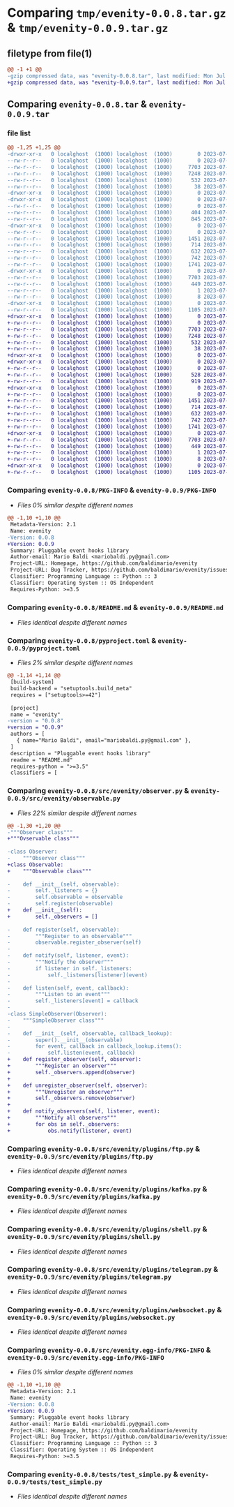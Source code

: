# Comparing `tmp/evenity-0.0.8.tar.gz` & `tmp/evenity-0.0.9.tar.gz`

## filetype from file(1)

```diff
@@ -1 +1 @@
-gzip compressed data, was "evenity-0.0.8.tar", last modified: Mon Jul 31 21:39:24 2023, max compression
+gzip compressed data, was "evenity-0.0.9.tar", last modified: Mon Jul 31 22:11:33 2023, max compression
```

## Comparing `evenity-0.0.8.tar` & `evenity-0.0.9.tar`

### file list

```diff
@@ -1,25 +1,25 @@
-drwxr-xr-x   0 localghost  (1000) localghost  (1000)        0 2023-07-31 21:39:24.672329 evenity-0.0.8/
--rw-r--r--   0 localghost  (1000) localghost  (1000)        0 2023-07-28 21:02:20.000000 evenity-0.0.8/LICENSE
--rw-r--r--   0 localghost  (1000) localghost  (1000)     7703 2023-07-31 21:39:24.672329 evenity-0.0.8/PKG-INFO
--rw-r--r--   0 localghost  (1000) localghost  (1000)     7248 2023-07-31 21:11:07.000000 evenity-0.0.8/README.md
--rw-r--r--   0 localghost  (1000) localghost  (1000)      532 2023-07-31 21:38:27.000000 evenity-0.0.8/pyproject.toml
--rw-r--r--   0 localghost  (1000) localghost  (1000)       38 2023-07-31 21:39:24.672329 evenity-0.0.8/setup.cfg
-drwxr-xr-x   0 localghost  (1000) localghost  (1000)        0 2023-07-31 21:39:24.672329 evenity-0.0.8/src/
-drwxr-xr-x   0 localghost  (1000) localghost  (1000)        0 2023-07-31 21:39:24.672329 evenity-0.0.8/src/evenity/
--rw-r--r--   0 localghost  (1000) localghost  (1000)        0 2023-07-28 23:22:35.000000 evenity-0.0.8/src/evenity/__init__.py
--rw-r--r--   0 localghost  (1000) localghost  (1000)      404 2023-07-30 16:47:07.000000 evenity-0.0.8/src/evenity/observable.py
--rw-r--r--   0 localghost  (1000) localghost  (1000)      845 2023-07-31 21:38:27.000000 evenity-0.0.8/src/evenity/observer.py
-drwxr-xr-x   0 localghost  (1000) localghost  (1000)        0 2023-07-31 21:39:24.672329 evenity-0.0.8/src/evenity/plugins/
--rw-r--r--   0 localghost  (1000) localghost  (1000)        0 2023-07-28 23:22:35.000000 evenity-0.0.8/src/evenity/plugins/__init__.py
--rw-r--r--   0 localghost  (1000) localghost  (1000)     1451 2023-07-31 21:11:07.000000 evenity-0.0.8/src/evenity/plugins/ftp.py
--rw-r--r--   0 localghost  (1000) localghost  (1000)      714 2023-07-28 23:22:35.000000 evenity-0.0.8/src/evenity/plugins/kafka.py
--rw-r--r--   0 localghost  (1000) localghost  (1000)      632 2023-07-28 23:22:35.000000 evenity-0.0.8/src/evenity/plugins/shell.py
--rw-r--r--   0 localghost  (1000) localghost  (1000)      742 2023-07-31 21:11:07.000000 evenity-0.0.8/src/evenity/plugins/telegram.py
--rw-r--r--   0 localghost  (1000) localghost  (1000)     1741 2023-07-30 17:27:26.000000 evenity-0.0.8/src/evenity/plugins/websocket.py
-drwxr-xr-x   0 localghost  (1000) localghost  (1000)        0 2023-07-31 21:39:24.672329 evenity-0.0.8/src/evenity.egg-info/
--rw-r--r--   0 localghost  (1000) localghost  (1000)     7703 2023-07-31 21:39:24.000000 evenity-0.0.8/src/evenity.egg-info/PKG-INFO
--rw-r--r--   0 localghost  (1000) localghost  (1000)      449 2023-07-31 21:39:24.000000 evenity-0.0.8/src/evenity.egg-info/SOURCES.txt
--rw-r--r--   0 localghost  (1000) localghost  (1000)        1 2023-07-31 21:39:24.000000 evenity-0.0.8/src/evenity.egg-info/dependency_links.txt
--rw-r--r--   0 localghost  (1000) localghost  (1000)        8 2023-07-31 21:39:24.000000 evenity-0.0.8/src/evenity.egg-info/top_level.txt
-drwxr-xr-x   0 localghost  (1000) localghost  (1000)        0 2023-07-31 21:39:24.672329 evenity-0.0.8/tests/
--rw-r--r--   0 localghost  (1000) localghost  (1000)     1105 2023-07-31 21:38:27.000000 evenity-0.0.8/tests/test_simple.py
+drwxr-xr-x   0 localghost  (1000) localghost  (1000)        0 2023-07-31 22:11:33.722782 evenity-0.0.9/
+-rw-r--r--   0 localghost  (1000) localghost  (1000)        0 2023-07-28 21:02:20.000000 evenity-0.0.9/LICENSE
+-rw-r--r--   0 localghost  (1000) localghost  (1000)     7703 2023-07-31 22:11:33.722782 evenity-0.0.9/PKG-INFO
+-rw-r--r--   0 localghost  (1000) localghost  (1000)     7248 2023-07-31 21:11:07.000000 evenity-0.0.9/README.md
+-rw-r--r--   0 localghost  (1000) localghost  (1000)      532 2023-07-31 22:11:24.000000 evenity-0.0.9/pyproject.toml
+-rw-r--r--   0 localghost  (1000) localghost  (1000)       38 2023-07-31 22:11:33.722782 evenity-0.0.9/setup.cfg
+drwxr-xr-x   0 localghost  (1000) localghost  (1000)        0 2023-07-31 22:11:33.719449 evenity-0.0.9/src/
+drwxr-xr-x   0 localghost  (1000) localghost  (1000)        0 2023-07-31 22:11:33.719449 evenity-0.0.9/src/evenity/
+-rw-r--r--   0 localghost  (1000) localghost  (1000)        0 2023-07-28 23:22:35.000000 evenity-0.0.9/src/evenity/__init__.py
+-rw-r--r--   0 localghost  (1000) localghost  (1000)      528 2023-07-31 22:09:35.000000 evenity-0.0.9/src/evenity/observable.py
+-rw-r--r--   0 localghost  (1000) localghost  (1000)      919 2023-07-31 22:09:35.000000 evenity-0.0.9/src/evenity/observer.py
+drwxr-xr-x   0 localghost  (1000) localghost  (1000)        0 2023-07-31 22:11:33.722782 evenity-0.0.9/src/evenity/plugins/
+-rw-r--r--   0 localghost  (1000) localghost  (1000)        0 2023-07-28 23:22:35.000000 evenity-0.0.9/src/evenity/plugins/__init__.py
+-rw-r--r--   0 localghost  (1000) localghost  (1000)     1451 2023-07-31 21:11:07.000000 evenity-0.0.9/src/evenity/plugins/ftp.py
+-rw-r--r--   0 localghost  (1000) localghost  (1000)      714 2023-07-28 23:22:35.000000 evenity-0.0.9/src/evenity/plugins/kafka.py
+-rw-r--r--   0 localghost  (1000) localghost  (1000)      632 2023-07-28 23:22:35.000000 evenity-0.0.9/src/evenity/plugins/shell.py
+-rw-r--r--   0 localghost  (1000) localghost  (1000)      742 2023-07-31 21:11:07.000000 evenity-0.0.9/src/evenity/plugins/telegram.py
+-rw-r--r--   0 localghost  (1000) localghost  (1000)     1741 2023-07-30 17:27:26.000000 evenity-0.0.9/src/evenity/plugins/websocket.py
+drwxr-xr-x   0 localghost  (1000) localghost  (1000)        0 2023-07-31 22:11:33.719449 evenity-0.0.9/src/evenity.egg-info/
+-rw-r--r--   0 localghost  (1000) localghost  (1000)     7703 2023-07-31 22:11:33.000000 evenity-0.0.9/src/evenity.egg-info/PKG-INFO
+-rw-r--r--   0 localghost  (1000) localghost  (1000)      449 2023-07-31 22:11:33.000000 evenity-0.0.9/src/evenity.egg-info/SOURCES.txt
+-rw-r--r--   0 localghost  (1000) localghost  (1000)        1 2023-07-31 22:11:33.000000 evenity-0.0.9/src/evenity.egg-info/dependency_links.txt
+-rw-r--r--   0 localghost  (1000) localghost  (1000)        8 2023-07-31 22:11:33.000000 evenity-0.0.9/src/evenity.egg-info/top_level.txt
+drwxr-xr-x   0 localghost  (1000) localghost  (1000)        0 2023-07-31 22:11:33.722782 evenity-0.0.9/tests/
+-rw-r--r--   0 localghost  (1000) localghost  (1000)     1105 2023-07-31 21:38:27.000000 evenity-0.0.9/tests/test_simple.py
```

### Comparing `evenity-0.0.8/PKG-INFO` & `evenity-0.0.9/PKG-INFO`

 * *Files 0% similar despite different names*

```diff
@@ -1,10 +1,10 @@
 Metadata-Version: 2.1
 Name: evenity
-Version: 0.0.8
+Version: 0.0.9
 Summary: Pluggable event hooks library
 Author-email: Mario Baldi <mariobaldi.py@gmail.com>
 Project-URL: Homepage, https://github.com/baldimario/evenity
 Project-URL: Bug Tracker, https://github.com/baldimario/evenity/issues
 Classifier: Programming Language :: Python :: 3
 Classifier: Operating System :: OS Independent
 Requires-Python: >=3.5
```

### Comparing `evenity-0.0.8/README.md` & `evenity-0.0.9/README.md`

 * *Files identical despite different names*

### Comparing `evenity-0.0.8/pyproject.toml` & `evenity-0.0.9/pyproject.toml`

 * *Files 2% similar despite different names*

```diff
@@ -1,14 +1,14 @@
 [build-system]
 build-backend = "setuptools.build_meta"
 requires = ["setuptools>=42"]
 
 [project]
 name = "evenity"
-version = "0.0.8"
+version = "0.0.9"
 authors = [
   { name="Mario Baldi", email="mariobaldi.py@gmail.com" },
 ]
 description = "Pluggable event hooks library"
 readme = "README.md"
 requires-python = ">=3.5"
 classifiers = [
```

### Comparing `evenity-0.0.8/src/evenity/observer.py` & `evenity-0.0.9/src/evenity/observable.py`

 * *Files 22% similar despite different names*

```diff
@@ -1,30 +1,20 @@
-"""Observer class"""
+"""Ovservable class"""
 
-class Observer:
-    """Observer class"""
+class Observable:
+    """Observable class"""
 
-    def __init__(self, observable):
-        self._listeners = {}
-        self.observable = observable
-        self.register(observable)
+    def __init__(self):
+        self._observers = []
 
-    def register(self, observable):
-        """Register to an observable"""
-        observable.register_observer(self)
-
-    def notify(self, listener, event):
-        """Notify the observer"""
-        if listener in self._listeners:
-            self._listeners[listener](event)
-
-    def listen(self, event, callback):
-        """Listen to an event"""
-        self._listeners[event] = callback
-
-class SimpleObserver(Observer):
-    """SimpleObserver class"""
-
-    def __init__(self, observable, callback_lookup):
-        super().__init__(observable)
-        for event, callback in callback_lookup.items():
-            self.listen(event, callback)
+    def register_observer(self, observer):
+        """Register an observer"""
+        self._observers.append(observer)
+
+    def unregister_observer(self, observer):
+        """Unregister an observer"""
+        self._observers.remove(observer)
+
+    def notify_observers(self, listener, event):
+        """Notify all observers"""
+        for obs in self._observers:
+            obs.notify(listener, event)
```

### Comparing `evenity-0.0.8/src/evenity/plugins/ftp.py` & `evenity-0.0.9/src/evenity/plugins/ftp.py`

 * *Files identical despite different names*

### Comparing `evenity-0.0.8/src/evenity/plugins/kafka.py` & `evenity-0.0.9/src/evenity/plugins/kafka.py`

 * *Files identical despite different names*

### Comparing `evenity-0.0.8/src/evenity/plugins/shell.py` & `evenity-0.0.9/src/evenity/plugins/shell.py`

 * *Files identical despite different names*

### Comparing `evenity-0.0.8/src/evenity/plugins/telegram.py` & `evenity-0.0.9/src/evenity/plugins/telegram.py`

 * *Files identical despite different names*

### Comparing `evenity-0.0.8/src/evenity/plugins/websocket.py` & `evenity-0.0.9/src/evenity/plugins/websocket.py`

 * *Files identical despite different names*

### Comparing `evenity-0.0.8/src/evenity.egg-info/PKG-INFO` & `evenity-0.0.9/src/evenity.egg-info/PKG-INFO`

 * *Files 0% similar despite different names*

```diff
@@ -1,10 +1,10 @@
 Metadata-Version: 2.1
 Name: evenity
-Version: 0.0.8
+Version: 0.0.9
 Summary: Pluggable event hooks library
 Author-email: Mario Baldi <mariobaldi.py@gmail.com>
 Project-URL: Homepage, https://github.com/baldimario/evenity
 Project-URL: Bug Tracker, https://github.com/baldimario/evenity/issues
 Classifier: Programming Language :: Python :: 3
 Classifier: Operating System :: OS Independent
 Requires-Python: >=3.5
```

### Comparing `evenity-0.0.8/tests/test_simple.py` & `evenity-0.0.9/tests/test_simple.py`

 * *Files identical despite different names*

